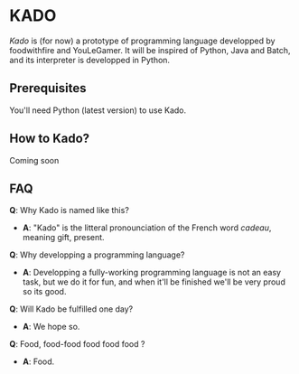 # KADO

*Kado* is (for now) a prototype of programming language developped by foodwithfire and YouLeGamer. It will be inspired of Python, Java and Batch, and its interpreter is developped in Python.

## Prerequisites

You'll need Python (latest version) to use Kado.

## How to Kado?
Coming soon

## FAQ

**Q**: Why Kado is named like this?
* **A**: "Kado" is the litteral pronounciation of the French word *cadeau*, meaning gift, present.

**Q**: Why developping a programming language?
* **A**: Developping a fully-working programming language is not an easy task, but we do it for fun, and when it'll be finished we'll be very proud so its good.

**Q**: Will Kado be fulfilled one day?
* **A**: We hope so.

**Q**: Food, food-food food food food ?
* **A**: Food.
